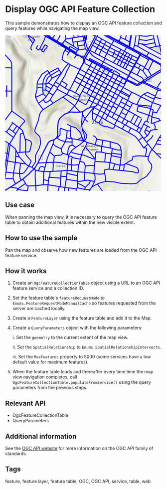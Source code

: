 # Display OGC API Feature Collection

This sample demonstrates how to display an OGC API feature collection and query features while navigating the map view.

![](screenshot.png)

## Use case

When panning the map view, it is necessary to query the OGC API feature table to obtain additional features within the new visible extent.

## How to use the sample

Pan the map and observe how new features are loaded from the OGC API feature service.

## How it works

1. Create an `OgcFeatureCollectionTable` object using a URL to an OGC API feature service and a collection ID.
2. Set the feature table's `featureRequestMode` to `Enums.FeatureRequestModeManualCache` so features requested from the server are cached locally.
3. Create a `FeatureLayer` using the feature table and add it to the Map.
4. Create a `QueryParameters` object with the following parameters:

    i. Set the `geometry` to the current extent of the map view.

    ii. Set the `SpatialRelationship` to `Enums.SpatialRelationshipIntersects`.

    iii. Set the `MaxFeatures` property to 5000 (some services have a low default value for maximum features).
5. When the feature table loads and thereafter every time time the map view navigation completes, call `OgcFeatureCollectionTable.populateFromService()` using the query parameters from the previous steps.

## Relevant API
* OgcFeatureCollectionTable
* QueryParameters

## Additional information

See the [OGC API website](https://ogcapi.ogc.org/) for more information on the OGC API family of standards.

## Tags

feature, feature layer, feature table, OGC, OGC API, service, table, web
